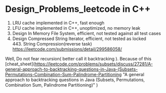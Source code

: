 # Design_Problems_leetcode in C++
1. LRU cache implemented in C++, fast enough </br>  
2. LFU cache implemented in C++, unoptimized, no memory leak  </br>
3. Design In Memory File System, efficient, not tested against all test cases </br>
4. Design Compressed String Iterator, efficient, not tested as locked </br>
       443. String Compression(reverse task) https://leetcode.com/submissions/detail/299586058/ </br>
       
Well, Do not fear recursion( better call it backtracking ). Because of this [cheat_sheet](https://leetcode.com/problems/subsets/discuss/27281/A-general-approach-to-backtracking-questions-in-Java-(Subsets-Permutations-Combination-Sum-Palindrome-Partitioning "A general approach to backtracking questions in Java (Subsets, Permutations, Combination Sum, Palindrome Partitioning)" )
